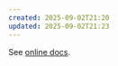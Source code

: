 ```yaml
---
created: 2025-09-02T21:20
updated: 2025-09-02T21:23
---
```

See [online docs](https://chevrotain.io/docs/guide/generating_syntax_diagrams.html).

